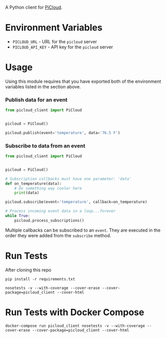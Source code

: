 A Python client for [PiCloud](https://github.com/exitcodezero/picloud).



Environment Variables
====================

* `PICLOUD_URL` - URL for the `picloud` server
* `PICLOUD_API_KEY` - API key for the `picloud` server



Usage
====================

Using this module requires that you have exported both of the environment variables listed in the section above.


### Publish data for an event

```python
from picloud_client import PiCloud


picloud = PiCloud()

picloud.publish(event='temperature', data='76.5 F')
```


### Subscribe to data from an event

```python
from picloud_client import PiCloud


picloud = PiCloud()

# Subscription callbacks must have one parameter: 'data'
def on_temperature(data):
    # Do something way cooler here
    print(data)

picloud.subscribe(event='temperature', callback=on_temperature)

# Process incoming event data in a loop...forever
while True:
    picloud.process_subscriptions()
```

Multiple callbacks can be subscribed to an `event`. They are executed in the order they were added from the `subscribe` method.



Run Tests
====================

After cloning this repo

```
pip install -r requirements.txt
```

```
nosetests -v --with-coverage --cover-erase --cover-package=picloud_client --cover-html
```


Run Tests with Docker Compose
====================

```
docker-compose run picloud_client nosetests -v --with-coverage --cover-erase --cover-package=picloud_client --cover-html
```
